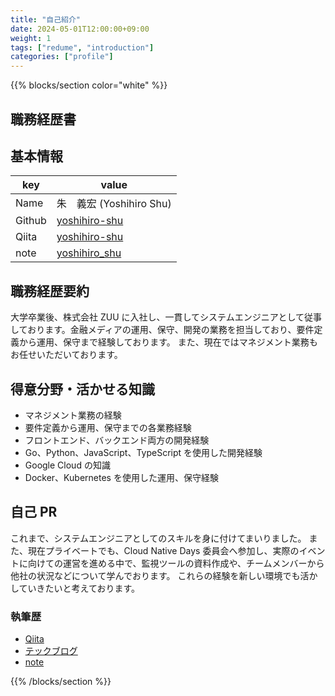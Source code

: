 ```yaml
---
title: "自己紹介"
date: 2024-05-01T12:00:00+09:00
weight: 1
tags: ["redume", "introduction"]
categories: ["profile"]
---
```


{{% blocks/section color="white" %}}

## 職務経歴書

## 基本情報

|key|value|
|---|-----|
|Name|朱　義宏 (Yoshihiro Shu)|
|Github|[yoshihiro-shu](https://github.com/yoshihiro-shu)|
|Qiita|[yoshihiro-shu](https://qiita.com/yoshihiro-shu)|
|note|[yoshihiro_shu](https://note.com/yoshihiro_shu)|

## 職務経歴要約

大学卒業後、株式会社 ZUU に入社し、一貫してシステムエンジニアとして従事しております。金融メディアの運用、保守、開発の業務を担当しており、要件定義から運用、保守まで経験しております。
また、現在ではマネジメント業務もお任せいただいております。

## 得意分野・活かせる知識

- マネジメント業務の経験
- 要件定義から運用、保守までの各業務経験
- フロントエンド、バックエンド両方の開発経験
- Go、Python、JavaScript、TypeScript を使用した開発経験
- Google Cloud の知識
- Docker、Kubernetes を使用した運用、保守経験

## 自己 PR

これまで、システムエンジニアとしてのスキルを身に付けてまいりました。
また、現在プライベートでも、Cloud Native Days 委員会へ参加し、実際のイベントに向けての運営を進める中で、監視ツールの資料作成や、チームメンバーから他社の状況などについて学んでおります。
これらの経験を新しい環境でも活かしていきたいと考えております。

### 執筆歴

* [Qiita](https://qiita.com/yoshihiro-shu)
* [テックブログ](https://yoshihiroshu.com)
* [note](https://note.com/yoshihiro_shu)

{{% /blocks/section %}}
